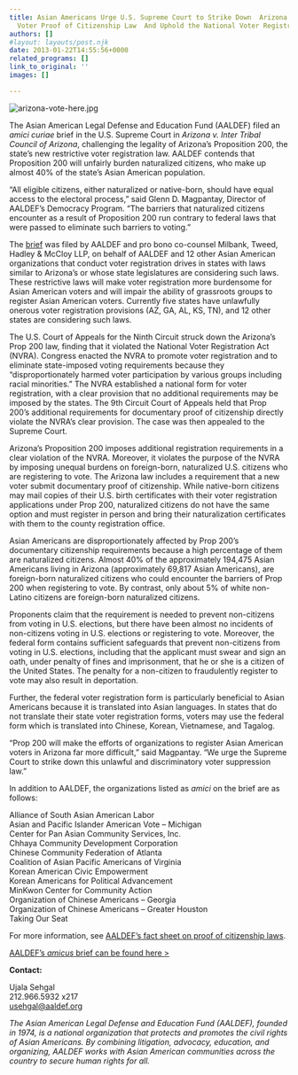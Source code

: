 ```yaml
---
title: Asian Americans Urge U.S. Supreme Court to Strike Down  Arizona’s Discriminatory
  Voter Proof of Citizenship Law  And Uphold the National Voter Registration Act
authors: []
#layout: layouts/post.njk
date: 2013-01-22T14:55:56+0000
related_programs: []
link_to_original: ''
images: []

---
```

![arizona-vote-here.jpg](/uploads/arizona-vote-here-thumb-240x171-700.jpg)

The Asian American Legal Defense and Education Fund (AALDEF) filed an _amici curiae_ brief in the U.S. Supreme Court in _Arizona v. Inter Tribal Council of Arizona_, challenging the legality of Arizona’s Proposition 200, the state’s new restrictive voter registration law. AALDEF contends that Proposition 200 will unfairly burden naturalized citizens, who make up almost 40% of the state’s Asian American population.

“All eligible citizens, either naturalized or native-born, should have equal access to the electoral process,” said Glenn D. Magpantay, Director of AALDEF’s Democracy Program. “The barriers that naturalized citizens encounter as a result of Proposition 200 run contrary to federal laws that were passed to eliminate such barriers to voting.”

The [brief](/uploads/pdf/Arizona%20v.%20Inter%20tribal%20Council%20Amicus%20Brief%20AALDEF.pdf) was filed by AALDEF and pro bono co-counsel Milbank, Tweed, Hadley & McCloy LLP, on behalf of AALDEF and 12 other Asian American organizations that conduct voter registration drives in states with laws similar to Arizona’s or whose state legislatures are considering such laws. These restrictive laws will make voter registration more burdensome for Asian American voters and will impair the ability of grassroots groups to register Asian American voters. Currently five states have unlawfully onerous voter registration provisions (AZ, GA, AL, KS, TN), and 12 other states are considering such laws.

The U.S. Court of Appeals for the Ninth Circuit struck down the Arizona’s Prop 200 law, finding that it violated the National Voter Registration Act (NVRA). Congress enacted the NVRA to promote voter registration and to eliminate state-imposed voting requirements because they “disproportionately harmed voter participation by various groups including racial minorities.” The NVRA established a national form for voter registration, with a clear provision that no additional requirements may be imposed by the states. The 9th Circuit Court of Appeals held that Prop 200’s additional requirements for documentary proof of citizenship directly violate the NVRA’s clear provision. The case was then appealed to the Supreme Court.

Arizona’s Proposition 200 imposes additional registration requirements in a clear violation of the NVRA. Moreover, it violates the purpose of the NVRA by imposing unequal burdens on foreign-born, naturalized U.S. citizens who are registering to vote. The Arizona law includes a requirement that a new voter submit documentary proof of citizenship. While native-born citizens may mail copies of their U.S. birth certificates with their voter registration applications under Prop 200, naturalized citizens do not have the same option and must register in person and bring their naturalization certificates with them to the county registration office.

Asian Americans are disproportionately affected by Prop 200’s documentary citizenship requirements because a high percentage of them are naturalized citizens. Almost 40% of the approximately 194,475 Asian Americans living in Arizona (approximately 69,817 Asian Americans), are foreign-born naturalized citizens who could encounter the barriers of Prop 200 when registering to vote. By contrast, only about 5% of white non-Latino citizens are foreign-born naturalized citizens.

Proponents claim that the requirement is needed to prevent non-citizens from voting in U.S. elections, but there have been almost no incidents of non-citizens voting in U.S. elections or registering to vote. Moreover, the federal form contains sufficient safeguards that prevent non-citizens from voting in U.S. elections, including that the applicant must swear and sign an oath, under penalty of fines and imprisonment, that he or she is a citizen of the United States. The penalty for a non-citizen to fraudulently register to vote may also result in deportation.

Further, the federal voter registration form is particularly beneficial to Asian Americans because it is translated into Asian languages. In states that do not translate their state voter registration forms, voters may use the federal form which is translated into Chinese, Korean, Vietnamese, and Tagalog.

“Prop 200 will make the efforts of organizations to register Asian American voters in Arizona far more difficult,” said Magpantay. “We urge the Supreme Court to strike down this unlawful and discriminatory voter suppression law.”

In addition to AALDEF, the organizations listed as _amici_ on the brief are as follows:

Alliance of South Asian American Labor  
Asian and Pacific Islander American Vote – Michigan  
Center for Pan Asian Community Services, Inc.  
Chhaya Community Development Corporation  
Chinese Community Federation of Atlanta  
Coalition of Asian Pacific Americans of Virginia  
Korean American Civic Empowerment  
Korean Americans for Political Advancement  
MinKwon Center for Community Action  
Organization of Chinese Americans – Georgia  
Organization of Chinese Americans – Greater Houston  
Taking Our Seat

For more information, see [AALDEF’s fact sheet on proof of citizenship laws](/press-release/gonzales-v-arizona-asian-american-voter-suppression-up-before-the-supreme-court/).

[AALDEF’s _amicus_ brief can be found here >](/uploads/pdf/Arizona%20v.%20Inter%20tribal%20Council%20Amicus%20Brief%20AALDEF.pdf)

**Contact:**

Ujala Sehgal  
212\.966.5932 x217  
[usehgal@aaldef.org](https://mailto:usehgal@aaldef.org)

_The Asian American Legal Defense and Education Fund (AALDEF), founded in 1974, is a national organization that protects and promotes the civil rights of Asian Americans. By combining litigation, advocacy, education, and organizing, AALDEF works with Asian American communities across the country to secure human rights for all._